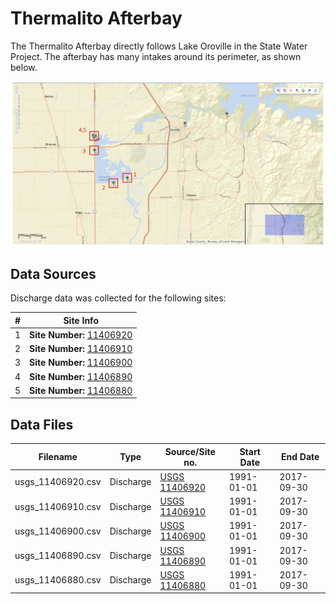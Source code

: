 # Thermalito Afterbay

The Thermalito Afterbay directly follows Lake Oroville in the State Water Project. The afterbay has many intakes around its perimeter, as shown below.

![Thermalio Afterbay Map](images/thermalito_map.png)

## Data Sources

Discharge data was collected for the following sites:

| #   | Site Info                                                                                                |
| --- | -------------------------------------------------------------------------------------------------------- |
| 1   | **Site Number:** [11406920](https://waterdata.usgs.gov/nwis/inventory?agency_code=USGS&site_no=11406920) |
| 2   | **Site Number:** [11406910](https://waterdata.usgs.gov/nwis/inventory?agency_code=USGS&site_no=11406910) |
| 3   | **Site Number:** [11406900](https://waterdata.usgs.gov/nwis/inventory?agency_code=USGS&site_no=11406900) |
| 4   | **Site Number:** [11406890](https://waterdata.usgs.gov/nwis/inventory?agency_code=USGS&site_no=11406890) |
| 5   | **Site Number:** [11406880](https://waterdata.usgs.gov/nwis/inventory?agency_code=USGS&site_no=11406880) |

## Data Files

| Filename          | Type      | Source/Site no.                                                                              | Start Date | End Date   |
| ----------------- | --------- | -------------------------------------------------------------------------------------------- | ---------- | ---------- |
| usgs_11406920.csv | Discharge | [USGS 11406920](https://waterdata.usgs.gov/nwis/inventory?agency_code=USGS&site_no=11406920) | 1991-01-01 | 2017-09-30 |
| usgs_11406910.csv | Discharge | [USGS 11406910](https://waterdata.usgs.gov/nwis/inventory?agency_code=USGS&site_no=11406910) | 1991-01-01 | 2017-09-30 |
| usgs_11406900.csv | Discharge | [USGS 11406900](https://waterdata.usgs.gov/nwis/inventory?agency_code=USGS&site_no=11406900) | 1991-01-01 | 2017-09-30 |
| usgs_11406890.csv | Discharge | [USGS 11406890](https://waterdata.usgs.gov/nwis/inventory?agency_code=USGS&site_no=11406890) | 1991-01-01 | 2017-09-30 |
| usgs_11406880.csv | Discharge | [USGS 11406880](https://waterdata.usgs.gov/nwis/inventory?agency_code=USGS&site_no=11406880) | 1991-01-01 | 2017-09-30 |